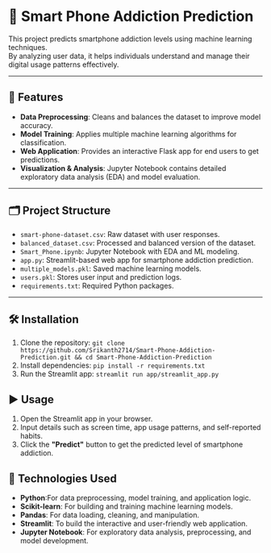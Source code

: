 # 📱 Smart Phone Addiction Prediction

This project predicts smartphone addiction levels using machine learning techniques.  
By analyzing user data, it helps individuals understand and manage their digital usage patterns effectively.

---

## 🚀 Features

- **Data Preprocessing**: Cleans and balances the dataset to improve model accuracy.
- **Model Training**: Applies multiple machine learning algorithms for classification.
- **Web Application**: Provides an interactive Flask app for end users to get predictions.
- **Visualization & Analysis**: Jupyter Notebook contains detailed exploratory data analysis (EDA) and model evaluation.

---

## 🗂️ Project Structure

- `smart-phone-dataset.csv`: Raw dataset with user responses.
- `balanced_dataset.csv`: Processed and balanced version of the dataset.
- `Smart_Phone.ipynb`: Jupyter Notebook with EDA and ML modeling.
- `app.py`: Streamlit-based web app for smartphone addiction prediction.
- `multiple_models.pkl`: Saved machine learning models.
- `users.pkl`: Stores user input and prediction logs.
- `requirements.txt`: Required Python packages.

---

## 🛠️ Installation

1. Clone the repository: `git clone https://github.com/Srikanth2714/Smart-Phone-Addiction-Prediction.git && cd Smart-Phone-Addiction-Prediction`
2. Install dependencies: `pip install -r requirements.txt`
3. Run the Streamlit app: `streamlit run app/streamlit_app.py`

## ▶️ Usage

1. Open the Streamlit app in your browser.
2. Input details such as screen time, app usage patterns, and self-reported habits.
3. Click the **"Predict"** button to get the predicted level of smartphone addiction.

## 🧰 Technologies Used

- **Python**:For data preprocessing, model training, and application logic.
- **Scikit-learn**: For building and training machine learning models.
- **Pandas**: For data loading, cleaning, and manipulation.
- **Streamlit**: To build the interactive and user-friendly web application.
- **Jupyter Notebook**: For exploratory data analysis, preprocessing, and model development.

